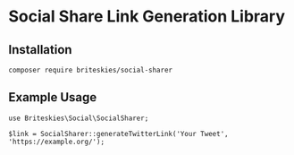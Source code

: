 # Social Share Link Generation Library

## Installation

    composer require briteskies/social-sharer
    
## Example Usage

    use Briteskies\Social\SocialSharer;
    
    $link = SocialSharer::generateTwitterLink('Your Tweet', 'https://example.org/');

